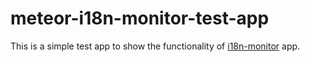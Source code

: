 # meteor-i18n-monitor-test-app

This is a simple test app to show the functionality of [i18n-monitor](https://github.com/ddresch/meteor-i18n-monitor) app.

